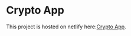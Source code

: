 # Crypto App

This project is hosted on netlify here:[Crypto App](https://crypto-app-parisafaridi.netlify.app/). 
